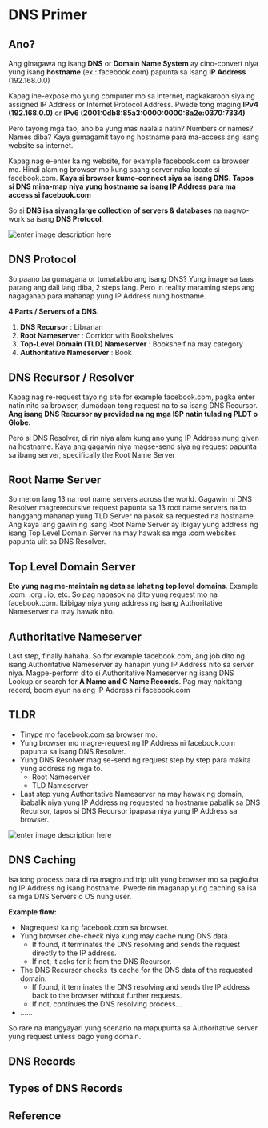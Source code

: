 # DNS Primer


## Ano?
Ang ginagawa ng isang **DNS** or **Domain Name System** ay cino-convert niya yung isang **hostname** (ex : facebook.com) papunta sa isang **IP Address** (192.168.0.0)

Kapag ine-expose mo yung computer mo sa internet, nagkakaroon siya ng assigned IP Address or Internet Protocol Address. Pwede tong maging **IPv4 (192.168.0.0)** or **IPv6 (2001:0db8:85a3:0000:0000:8a2e:0370:7334)**

Pero tayong mga tao, ano ba yung mas naalala natin? Numbers or names? Names diba? Kaya gumagamit tayo ng hostname para ma-access ang isang website sa internet.

Kapag nag e-enter ka ng website, for example facebook.com sa browser mo. Hindi alam ng browser mo kung saang server naka locate si facebook.com. **Kaya si browser kumo-connect siya sa isang DNS**. **Tapos si DNS mina-map niya yung hostname sa isang IP Address para ma access si facebook.com**

So si **DNS isa siyang large collection of servers & databases** na nagwo-work sa isang **DNS Protocol**.

![enter image description here](https://res.cloudinary.com/practicaldev/image/fetch/s--094_8-aq--/c_limit,f_auto,fl_progressive,q_auto,w_880/https://talk.hyvor.com/blog/wp-content/uploads/2020/01/a7f51433-7b1b-4f00-84f6-313c622aa749.png)



## DNS Protocol

So paano ba gumagana or tumatakbo ang isang DNS?
Yung image sa taas parang ang dali lang diba, 2 steps lang. Pero in reality maraming steps ang nagaganap para mahanap yung IP Address nung hostname.

**4 Parts / Servers of a DNS.**

1.  **DNS Recursor** : Librarian
2.  **Root Nameserver**  : Corridor with Bookshelves
3.  **Top-Level Domain (TLD) Nameserver** : Bookshelf na may category
4.  **Authoritative Nameserver** : Book
 
## DNS Recursor / Resolver
Kapag nag re-request tayo ng site for example facebook.com, pagka enter natin nito sa browser, dumadaan tong request na to sa isang DNS Recursor. **Ang isang DNS Recursor ay provided na ng mga ISP natin tulad ng PLDT o Globe.**

Pero si DNS Resolver, di rin niya alam kung ano yung IP Address nung given na hostname. Kaya ang gagawin niya magse-send siya ng request papunta sa ibang server, specifically the Root Name Server

## Root Name Server
So meron lang 13 na root name servers across the world. Gagawin ni DNS Resolver magrerecursive request papunta sa 13 root name servers na to hanggang mahanap yung TLD Server na pasok sa requested na hostname. Ang kaya lang gawin ng isang Root Name Server ay ibigay yung address ng isang Top Level Domain Server na may hawak sa mga .com websites papunta ulit sa DNS Resolver.

## Top Level Domain Server
**Eto yung nag me-maintain ng data sa lahat ng top level domains**. Example .com. .org . io, etc. So pag napasok na dito yung request mo na facebook.com. Ibibigay niya yung address ng isang Authoritative Nameserver na may hawak nito.

## Authoritative Nameserver
Last step, finally hahaha. So for example facebook.com, ang job dito ng isang Authoritative Nameserver ay hanapin yung IP Address nito sa server niya. Magpe-perform dito si Authoritative Nameserver ng isang DNS Lookup or search for **A Name and C Name Records**. Pag may nakitang record, boom ayun na ang IP Address ni facebook.com

## TLDR
-   Tinype mo facebook.com sa browser mo.
-   Yung browser mo magre-request ng IP Address ni facebook.com papunta sa isang DNS Resolver.
-    Yung DNS Resolver mag se-send ng request step by step para makita yung address ng mga to.
	    -   Root Nameserver
	    -   TLD Nameserver
-   Last step yung Authoritative Nameserver na may hawak ng domain, ibabalik niya yung IP Address ng requested na hostname pabalik sa DNS Recursor, tapos si DNS Recursor ipapasa niya yung IP Address sa browser.

![enter image description here](https://res.cloudinary.com/practicaldev/image/fetch/s--P0AZENio--/c_limit,f_auto,fl_progressive,q_auto,w_880/https://www.cloudflare.com/img/learning/dns/dns-server-types/authoritative-nameserver.png)

## DNS Caching
Isa tong process para di na maground trip ulit yung browser mo sa pagkuha ng IP Address ng isang hostname. Pwede rin maganap yung caching sa isa sa mga DNS Servers o OS nung user.

**Example flow:**

-   Nagrequest ka ng facebook.com sa browser.
-   Yung browser che-check niya kung may cache nung DNS data.
    -   If found, it terminates the DNS resolving and sends the request directly to the IP address.
    -   If not, it asks for it from the DNS Recursor.
-   The DNS Recursor checks its cache for the DNS data of the requested domain.
    -   If found, it terminates the DNS resolving and sends the IP address back to the browser without further requests.
    -   If not, continues the DNS resolving process...
-   ......

So rare na mangyayari yung scenario na mapupunta sa Authoritative server yung request unless bago yung domain.

## DNS Records

## Types of DNS Records

## Reference
